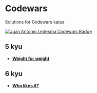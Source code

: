 # Codewars

Solutions for Codewars katas

[![Juan Antonio Ledesma Codewars Badge](https://www.codewars.com/users/juan-antonio-ledesma/badges/small)](https://www.codewars.com/users/juan-antonio-ledesma/)

## 5 kyu

- **[Weight for weight](./weight-for-weight/README.md)**

## 6 kyu

- **[Who likes it?](./who-likes-it/README.md)**
